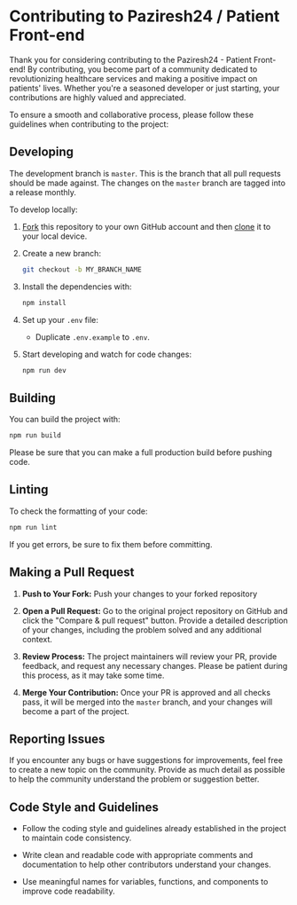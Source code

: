 # Contributing to Paziresh24 / Patient Front-end

Thank you for considering contributing to the Paziresh24 - Patient Front-end! By contributing, you become part of a community dedicated to revolutionizing healthcare services and making a positive impact on patients' lives. Whether you're a seasoned developer or just starting, your contributions are highly valued and appreciated.

To ensure a smooth and collaborative process, please follow these guidelines when contributing to the project:

## Developing
The development branch is `master`. This is the branch that all pull
requests should be made against. The changes on the `master`
branch are tagged into a release monthly.

To develop locally:

1. [Fork](https://help.github.com/articles/fork-a-repo/) this repository to your
   own GitHub account and then
   [clone](https://help.github.com/articles/cloning-a-repository/) it to your local device.
2. Create a new branch:

   ```sh
   git checkout -b MY_BRANCH_NAME
   ```

3. Install the dependencies with:

   ```sh
   npm install
   ```

4. Set up your `.env` file:

   - Duplicate `.env.example` to `.env`.
 
5. Start developing and watch for code changes:

   ```sh
   npm run dev
   ```

## Building

You can build the project with:

```bash
npm run build
```

Please be sure that you can make a full production build before pushing code.

## Linting

To check the formatting of your code:

```sh
npm run lint
```

If you get errors, be sure to fix them before committing.

## Making a Pull Request

1. **Push to Your Fork:** Push your changes to your forked repository

2. **Open a Pull Request:** Go to the original project repository on GitHub and click the "Compare & pull request" button. Provide a detailed description of your changes, including the problem solved and any additional context.

3. **Review Process:** The project maintainers will review your PR, provide feedback, and request any necessary changes. Please be patient during this process, as it may take some time.

4. **Merge Your Contribution:** Once your PR is approved and all checks pass, it will be merged into the `master` branch, and your changes will become a part of the project.

## Reporting Issues

If you encounter any bugs or have suggestions for improvements, feel free to create a new topic on the community. Provide as much detail as possible to help the community understand the problem or suggestion better.

## Code Style and Guidelines

- Follow the coding style and guidelines already established in the project to maintain code consistency.

- Write clean and readable code with appropriate comments and documentation to help other contributors understand your changes.

- Use meaningful names for variables, functions, and components to improve code readability.
